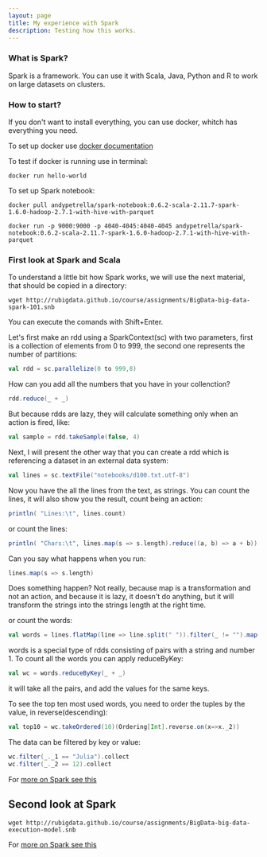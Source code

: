 ```yaml
---
layout: page
title: My experience with Spark
description: Testing how this works.
---
```


### What is Spark?

Spark is a framework. You can use it with Scala, Java, Python and R to work on large datasets on clusters.

### How to start?

If you don't want to install everything, you can use docker, whitch has everything you need.

To set up docker use [docker documentation](https://docs.docker.com/engine/installation/)

To test if docker is running use in terminal:

```
docker run hello-world
```

To set up Spark notebook:

```
docker pull andypetrella/spark-notebook:0.6.2-scala-2.11.7-spark-1.6.0-hadoop-2.7.1-with-hive-with-parquet
```

```
docker run -p 9000:9000 -p 4040-4045:4040-4045 andypetrella/spark-notebook:0.6.2-scala-2.11.7-spark-1.6.0-hadoop-2.7.1-with-hive-with-parquet
```

### First look at Spark and Scala

To understand a little bit how Spark works, we will use the next material, that should be copied in a directory:

```
wget http://rubigdata.github.io/course/assignments/BigData-big-data-spark-101.snb
``` 

You can execute the comands with Shift+Enter.

Let's first make an rdd using a SparkContext(sc) with two parameters, first is a collection of elements from 0 to 999, the second one represents the number of partitions:

```scala
val rdd = sc.parallelize(0 to 999,8)
```

How can you add all the numbers that you have in your collenction?

```scala
rdd.reduce(_ + _)
```

But because rdds are lazy, they will calculate something only when an action is fired, like:

```scala
val sample = rdd.takeSample(false, 4)
```

Next, I will present the other way that you can create a rdd which is referencing a dataset in an external data system:

```scala
val lines = sc.textFile("notebooks/d100.txt.utf-8")
```

Now you have the all the lines from the text, as strings.
You can count the lines, it will also show you the result, count being an action:

```scala
println( "Lines:\t", lines.count)
```

or count the lines:

```scala
println( "Chars:\t", lines.map(s => s.length).reduce((a, b) => a + b))
```

Can you say what happens when you run:

```scala
lines.map(s => s.length)
```

Does something happen? Not really, because map is a transformation and not an action, and because it is lazy, it doesn't do anything, but it will transform the strings into the strings length at the right time.

or count the words:

```scala
val words = lines.flatMap(line => line.split(" ")).filter(_ != "").map(word => (word,1))
```

words is a special type of rdds consisting of pairs with a string and number 1.
To count all the words you can apply reduceByKey:

```scala
val wc = words.reduceByKey(_ + _)
```

it will take all the pairs, and add the values for the same keys.

To see the top ten most used words, you need to order the tuples by the value, in reverse(descending):

```scala
val top10 = wc.takeOrdered(10)(Ordering[Int].reverse.on(x=>x._2))
```

The data can be filtered by key or value:

```scala
wc.filter(_._1 == "Julia").collect
wc.filter(_._2 == 12).collect
```

For [more on Spark see this](https://spark.apache.org/docs/latest/programming-guide.html)



## Second look at Spark

```
wget http://rubigdata.github.io/course/assignments/BigData-big-data-execution-model.snb
```






For [more on Spark see this](https://spark.apache.org/docs/latest/programming-guide.html)